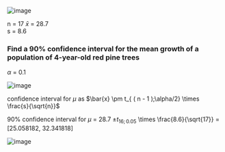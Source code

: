 
![image](https://github.com/user-attachments/assets/d0cade95-5fe3-4a58-be5b-9a178edd4fed)

n = 17
$\bar{x}$ = 28.7  
s = 8.6  


### Find a 90% confidence interval for the mean growth of a population of 4-year-old red pine trees  

$\alpha$ = 0.1  

![image](https://github.com/user-attachments/assets/5b307e77-dddd-44a5-adb8-b59e2068993f)  

confidence interval for $\mu$ as $\bar{x} \pm t_{ ( n - 1 );\alpha/2} \times \frac{s}{\sqrt{n}}$  

90% confidence interval for $\mu$ = 28.7 $\pm t_{ 16; 0.05 }$ \times \frac{8.6}{\sqrt{17}} = [25.058182, 32.341818]

![image](https://github.com/user-attachments/assets/051df90a-f545-4c98-903d-802e3348f53b)
